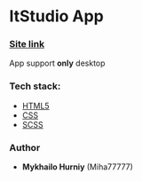 # ItStudio App

### [Site link](https://github.com/Miha77777py/ItStudio)

App support **only** desktop

### Tech stack:

- [HTML5](https://en.wikipedia.org/wiki/HTML5)
- [CSS](https://en.wikipedia.org/wiki/CSS)
- [SCSS](https://sass-lang.com/)


### Author

- **Mykhailo Hurniy** (Miha77777)